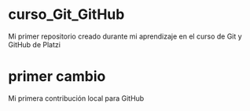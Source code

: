 # curso_Git_GitHub
Mi primer repositorio creado durante mi aprendizaje en el curso de Git y GitHub de Platzi

# primer cambio
Mi primera contribución local para GitHub
